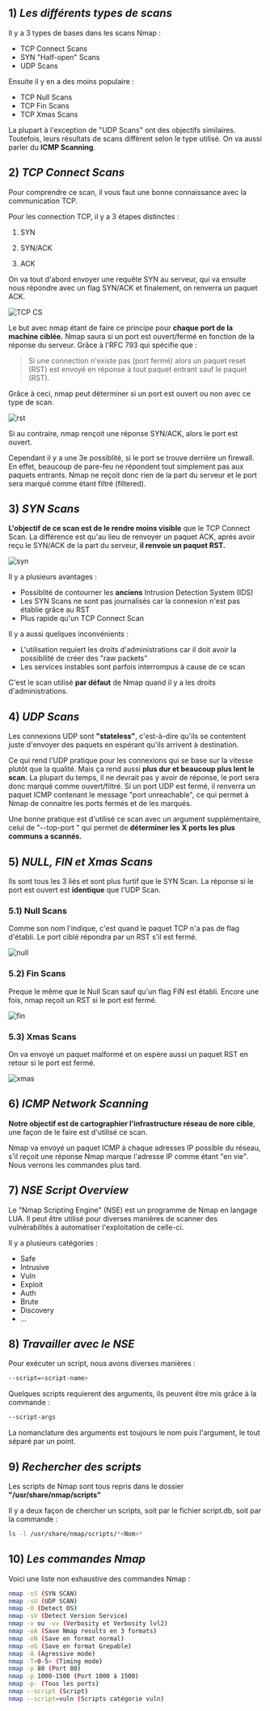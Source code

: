 ## 1) *Les différents types de scans*

Il y a 3 types de bases dans les scans Nmap :

- TCP Connect Scans
- SYN "Half-open" Scans
- UDP Scans

Ensuite il y en a des moins populaire :

- TCP Null Scans
- TCP Fin Scans
- TCP Xmas Scans

La plupart à l'exception de "UDP Scans" ont des objectifs similaires. Toutefois, leurs résultats de scans diffèrent selon le type utilisé. On va aussi parler du **ICMP Scanning**.

## 2) *TCP Connect Scans*

Pour comprendre ce scan, il vous faut une bonne connaissance avec la communication TCP.

Pour les connection TCP, il y a 3 étapes distinctes :

1. SYN

2. SYN/ACK

3. ACK

On va tout d'abord envoyer une requête SYN au serveur, qui va ensuite nous répondre avec un flag SYN/ACK et finalement, on renverra un paquet ACK.

![TCP CS](https://muirlandoracle.co.uk/wp-content/uploads/2020/03/image-2.png)

Le but avec nmap étant de faire ce principe pour **chaque port de la machine ciblée.** Nmap saura si un port est ouvert/fermé en fonction de la réponse du serveur. Grâce à l'RFC 793 qui spécifie que :

> Si une connection n'existe pas (port fermé) alors un paquet reset (RST) est envoyé en réponse à tout paquet entrant sauf le paquet (RST).

Grâce à ceci, nmap peut déterminer si un port est ouvert ou non avec ce type de scan.

![rst](https://i.imgur.com/vUQL9SK.png)

Si au contraire, nmap rençoit une réponse SYN/ACK, alors le port est ouvert.

Cependant il y a une 3e possiblité, si le port se trouve derrière un firewall. En effet, beaucoup de pare-feu ne répondent tout simplement pas aux paquets entrants. Nmap ne reçoit donc rien de la part du serveur et le port sera marqué comme étant filtré (filtered).

## 3) *SYN Scans*

**L'objectif de ce scan est de le rendre moins visible** que le TCP Connect Scan. La différence est qu'au lieu de renvoyer un paquet ACK, après avoir reçu le SYN/ACK de la part du serveur, **il renvoie un paquet RST.**

![syn](https://i.imgur.com/cPzF0kU.png)

Il y a plusieurs avantages :

- Possiblité de contourner les **anciens** Intrusion Detection System (IDS)
- Les SYN Scans ne sont pas journalisés car la connexion n'est pas établie grâce au RST
- Plus rapide qu'un TCP Connect Scan

Il y a aussi quelques inconvénients :

- L'utilisation requiert les droits d'administrations car il doit avoir la possibilité de créer des "raw packets"
- Les services instables sont parfois interrompus à cause de ce scan

C'est le scan utilisé **par défaut** de Nmap quand il y a les droits d'administrations.

## 4) *UDP Scans*

Les connexions UDP sont **"stateless"**, c'est-à-dire qu'ils se contentent juste d'envoyer des paquets en espérant qu'ils arrivent à destination. 

Ce qui rend l'UDP pratique pour les connexions qui se base sur la vitesse plutôt que la qualité. Mais ça rend aussi **plus dur et beaucoup plus lent le scan.** La plupart du temps, il ne devrait pas y avoir de réponse, le port sera donc marqué comme ouvert/filtré. Si un port UDP est fermé, il renverra un paquet ICMP contenant le message "port unreachable", ce qui permet à Nmap de connaitre les ports fermés et de les marqués.

Une bonne pratique est d'utilisé ce scan avec un argument supplémentaire, celui de "--top-port <number>" qui permet de **déterminer les X ports les plus communs a scannés.**

## 5) *NULL, FIN et Xmas Scans*

Ils sont tous les 3 liés et sont plus furtif que le SYN Scan. La réponse si le port est ouvert est **identique** que l'UDP Scan.

### 5.1) Null Scans

Comme son nom l'indique, c'est quand le paquet TCP n'a pas de flag d'établi. Le port ciblé répondra par un RST s'il est fermé.

![null](https://i.imgur.com/ABCxAwf.png)

### 5.2) Fin Scans

Preque le même que le Null Scan sauf qu'un flag FIN est établi. Encore une fois, nmap reçoit un RST si le port est fermé.

![fin](https://i.imgur.com/gIzKbEk.png)

### 5.3) Xmas Scans

On va envoyé un paquet malformé et on espère aussi un paquet RST en retour si le port est fermé.

![xmas](https://i.imgur.com/gKVkGug.png)

## 6) *ICMP Network Scanning*

**Notre objectif est de cartographier l'infrastructure réseau de nore cible**, une façon de le faire est d'utilisé ce scan.

Nmap va envoyé un paquet ICMP à chaque adresses IP possible du réseau, s'il reçoit une réponse Nmap marque l'adresse IP comme étant "en vie". Nous verrons les commandes plus tard.

## 7) *NSE Script Overview*

Le "Nmap Scripting Engine" (NSE) est un programme de Nmap en langage LUA. Il peut être utilisé pour diverses manières de scanner des vulnérabilités à automatiser l'exploitation de celle-ci.

Il y a plusieurs catégories :

- Safe
- Intrusive
- Vuln
- Exploit
- Auth
- Brute
- Discovery
- ...

## 8) *Travailler avec le NSE*

Pour exécuter un script, nous avons diverses manières :

```bash
--script=<script-name>
```

Quelques scripts requierent des arguments, ils peuvent être mis grâce à la commande :

```bash
--script-args
```

La nomanclature des arguments est toujours le nom puis l'argument, le tout séparé par un point.

## 9) *Rechercher des scripts*

Les scripts de Nmap sont tous repris dans le dossier **"/usr/share/nmap/scripts"**

Il y a deux façon de chercher un scripts, soit par le fichier script.db, soit par la commande :

```bash
ls -l /usr/share/nmap/scripts/*<Nom>*
```

## 10) *Les commandes Nmap*

Voici une liste non exhaustive des commandes Nmap :

```bash
nmap -sS (SYN SCAN)
nmap -sU (UDP SCAN)
nmap -O (Detect OS)
nmap -sV (Detect Version Service)
nmap -v ou -vv (Verbosity et Verbosity lvl2)
nmap -oA (Save Nmap results en 3 formats)
nmap -oN (Save en format normal)
nmap -oG (Save en format Grepable)
nmap -A (Agressive mode)
nmap -T<0-5> (Timing mode)
nmap -p 80 (Port 80)
nmap -p 1000-1500 (Port 1000 à 1500)
nmap -p- (Tous les ports)
nmap --script (Script)
nmap --script=vuln (Scripts catégorie vuln)
```

